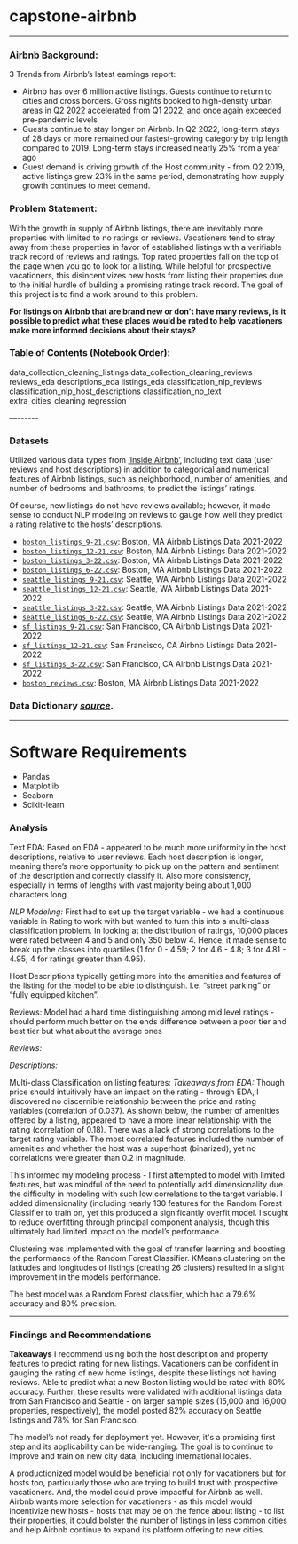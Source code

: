 # capstone-airbnb
------

### Airbnb Background:

3 Trends from Airbnb’s latest earnings report:
- Airbnb has over 6 million active listings. Guests continue to return to cities and cross borders. Gross nights booked to high-density urban areas in Q2 2022 accelerated from Q1 2022, and once again exceeded pre-pandemic levels
- Guests continue to stay longer on Airbnb. In Q2 2022, long-term stays of 28 days or more remained our fastest-growing category by trip length compared to 2019. Long-term stays increased nearly 25% from a year ago 
- Guest demand is driving growth of the Host community - from Q2 2019, active listings grew 23% in the same period, demonstrating how supply growth continues to meet demand.

### **Problem Statement**:

With the growth in supply of Airbnb listings, there are inevitably more properties with limited to no ratings or reviews. Vacationers tend to stray away from these properties in favor of established listings with a verifiable track record of reviews and ratings. Top rated properties fall on the top of the page when you go to look for a listing. While helpful for prospective vacationers, this disincentivizes new hosts from listing their properties due to the initial hurdle of building a promising ratings track record. The goal of this project is to find a work around to this problem.

**For listings on Airbnb that are brand new or don’t have many reviews, is it possible to predict what these places would be rated to help vacationers make more informed decisions about their stays?**


### Table of Contents (Notebook Order):
data_collection_cleaning_listings
data_collection_cleaning_reviews
reviews_eda
descriptions_eda
listings_eda
classification_nlp_reviews
classification_nlp_host_descriptions
classification_no_text
extra_cities_cleaning
regression

—------

### Datasets 

Utilized various data types from [‘Inside Airbnb’](http://insideairbnb.com/get-the-data), including text data (user reviews and host descriptions) in addition to categorical and numerical features of Airbnb listings, such as neighborhood, number of amenities, and number of bedrooms and bathrooms, to predict the listings’ ratings. 

Of course, new listings do not have reviews available; however, it made sense to conduct NLP modeling on reviews to gauge how well they predict a rating relative to the hosts’ descriptions. 

* [`boston_listings_9-21.csv`]('./data/boston_listings_9-21.csv`): Boston, MA Airbnb Listings Data 2021-2022
* [`boston_listings_12-21.csv`]('./data/boston_listings_12-21.csv'): Boston, MA Airbnb Listings Data 2021-2022
* [`boston_listings_3-22.csv`]('./data/boston_listings_3-22.csv'): Boston, MA Airbnb Listings Data 2021-2022
* [`boston_listings_6-22.csv`]('./data/boston_listings_6-22.csv'): Boston, MA Airbnb Listings Data 2021-2022
* [`seattle_listings_9-21.csv`](./data/seattle_listings_9-21.csv): Seattle, WA Airbnb Listings Data 2021-2022
* [`seattle_listings_12-21.csv`](./data/seattle_listings_12-21.csv): Seattle, WA Airbnb Listings Data 2021-2022
* [`seattle_listings_3-22.csv`](./data/seattle_listings_3-22.csv): Seattle, WA Airbnb Listings Data 2021-2022
* [`seattle_listings_6-22.csv`](./data/seattle_listings_6-22.csv): Seattle, WA Airbnb Listings Data 2021-2022
* [`sf_listings_9-21.csv`](./data/sf_listings_9-21.csv): San Francisco, CA Airbnb Listings Data 2021-2022
* [`sf_listings_12-21.csv`](./data/sf_listings_12-21.csv): San Francisco, CA Airbnb Listings Data 2021-2022
* [`sf_listings_3-22.csv`](./data/sf_listings_6-22.csv): San Francisco, CA Airbnb Listings Data 2021-2022
* [`boston_reviews.csv`](./data/boston_reviews.csv): Boston, MA Airbnb Listings Data 2021-2022

### Data Dictionary [*source*](https://docs.google.com/spreadsheets/d/1iWCNJcSutYqpULSQHlNyGInUvHg2BoUGoNRIGa6Szc4/edit#gid=1322284596).

---
# Software Requirements
- Pandas
- Matplotlib
- Seaborn
- Scikit-learn


### **Analysis**

Text EDA:
Based on EDA - appeared to be much more uniformity in the host descriptions, relative to user reviews. Each host description is longer, meaning there’s more opportunity to pick up on the pattern and sentiment of the description and correctly classify it. Also more consistency, especially in terms of lengths with vast majority being about 1,000 characters long. 


*NLP Modeling:*
First had to set up the target variable - we had a continuous variable in Rating to work with but wanted to turn this into a multi-class classification problem. In looking at the distribution of ratings, 10,000 places were rated between 4 and 5 and only 350 below 4. Hence, it made sense to break up the classes into quartiles (1 for 0 - 4.59; 2 for 4.6 - 4.8; 3 for 4.81 - 4.95; 4 for ratings greater than 4.95).

Host Descriptions typically getting more into the amenities and features of the listing for the model to be able to distinguish. I.e. “street parking” or “fully equipped kitchen”.

Reviews: Model had a hard time distinguishing among mid level ratings - should perform much better on the ends difference between a poor tier and best tier but what about the average ones

*Reviews:*


*Descriptions:*




Multi-class Classification on listing features:
*Takeaways from EDA:*
Though price should intuitively have an impact on the rating - through EDA, I discovered no discernible relationship between the price and rating variables (correlation of 0.037). As shown below, the number of amenities offered by a listing, appeared to have a more linear relationship with the rating (correlation of 0.18). There was a lack of strong correlations to the target rating variable. The most correlated features included the number of amenities and whether the host was a superhost (binarized), yet no correlations were greater than 0.2 in magnitude.



This informed my modeling process - I first attempted to model with limited features, but was mindful of the need to potentially add dimensionality due the difficulty in modeling with such low correlations to the target variable. I added dimensionality (including nearly 130 features for the Random Forest Classifier to train on, yet this produced a significantly overfit model. I sought to reduce overfitting through principal component analysis, though this ultimately had limited impact on the model’s performance. 

Clustering was implemented with the goal of transfer learning and boosting the performance of the Random Forest Classifier. KMeans clustering on the latitudes and longitudes of listings (creating 26 clusters) resulted in a slight improvement in the models performance. 



The best model was a Random Forest classifier, which had a 79.6% accuracy and 80% precision.

---

### Findings and Recommendations

**Takeaways**
I recommend using both the host description and property features to predict rating for new listings. Vacationers can be confident in gauging the rating of new home listings, despite these listings not having reviews. Able to predict what a new Boston listing would be rated with 80% accuracy. Further, these results were validated with additional listings data from San Francisco and Seattle - on larger sample sizes (15,000 and 16,000 properties, respectively), the model posted 82% accuracy on Seattle listings and 78% for San Francisco. 

The model’s not ready for deployment yet. However, it's a promising first step and its applicability can be wide-ranging. The goal is to continue to improve and train on new city data, including international locales. 
 
A productionized model would be beneficial not only for vacationers but for hosts too, particularly those who are trying to build trust with prospective vacationers. And, the model could prove impactful for Airbnb as well. Airbnb wants more selection for vacationers - as this model would incentivize new hosts - hosts that may be on the fence about listing - to list their properties, it could bolster the number of listings in less common cities and help Airbnb continue to expand its platform offering to new cities.

